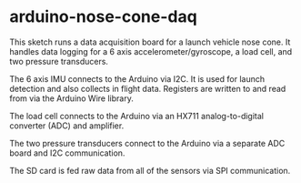 # arduino-nose-cone-daq

This sketch runs a data acquisition board for a launch vehicle nose cone. It handles data logging for a 6 axis accelerometer/gyroscope, a load cell, and two pressure transducers. 

The 6 axis IMU connects to the Arduino via I2C. It is used for launch detection and also collects in flight data. Registers are written to and read from via the Arduino Wire library. 

The load cell connects to the Arduino via an HX711 analog-to-digital converter (ADC) and amplifier. 

The two pressure transducers connect to the Arduino via a separate ADC board and I2C communication.

The SD card is fed raw data from all of the sensors via SPI communication. 